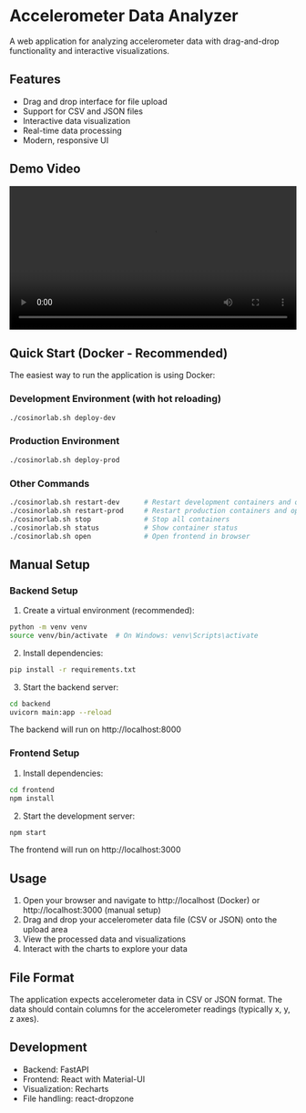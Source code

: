 # Accelerometer Data Analyzer

A web application for analyzing accelerometer data with drag-and-drop functionality and interactive visualizations.

## Features

- Drag and drop interface for file upload
- Support for CSV and JSON files
- Interactive data visualization
- Real-time data processing
- Modern, responsive UI

## Demo Video

<video width="100%" controls>
  <source src="media/CosinorLab_Demo_v1.0.mov" type="video/quicktime">
  Your browser does not support the video tag.
</video>

## Quick Start (Docker - Recommended)

The easiest way to run the application is using Docker:

### Development Environment (with hot reloading)
```bash
./cosinorlab.sh deploy-dev
```

### Production Environment
```bash
./cosinorlab.sh deploy-prod
```

### Other Commands
```bash
./cosinorlab.sh restart-dev      # Restart development containers and open browser
./cosinorlab.sh restart-prod     # Restart production containers and open browser
./cosinorlab.sh stop             # Stop all containers
./cosinorlab.sh status           # Show container status
./cosinorlab.sh open             # Open frontend in browser
```

## Manual Setup

### Backend Setup

1. Create a virtual environment (recommended):
```bash
python -m venv venv
source venv/bin/activate  # On Windows: venv\Scripts\activate
```

2. Install dependencies:
```bash
pip install -r requirements.txt
```

3. Start the backend server:
```bash
cd backend
uvicorn main:app --reload
```

The backend will run on http://localhost:8000

### Frontend Setup

1. Install dependencies:
```bash
cd frontend
npm install
```

2. Start the development server:
```bash
npm start
```

The frontend will run on http://localhost:3000

## Usage

1. Open your browser and navigate to http://localhost (Docker) or http://localhost:3000 (manual setup)
2. Drag and drop your accelerometer data file (CSV or JSON) onto the upload area
3. View the processed data and visualizations
4. Interact with the charts to explore your data

## File Format

The application expects accelerometer data in CSV or JSON format. The data should contain columns for the accelerometer readings (typically x, y, z axes).

## Development

- Backend: FastAPI
- Frontend: React with Material-UI
- Visualization: Recharts
- File handling: react-dropzone 